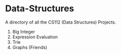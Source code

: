 # Data-Structures

A directory of all the CS112 (Data Structures) Projects.
1. Big Integer
2. Expression Evaluation
3. Trie
4. Graphs (Friends)
